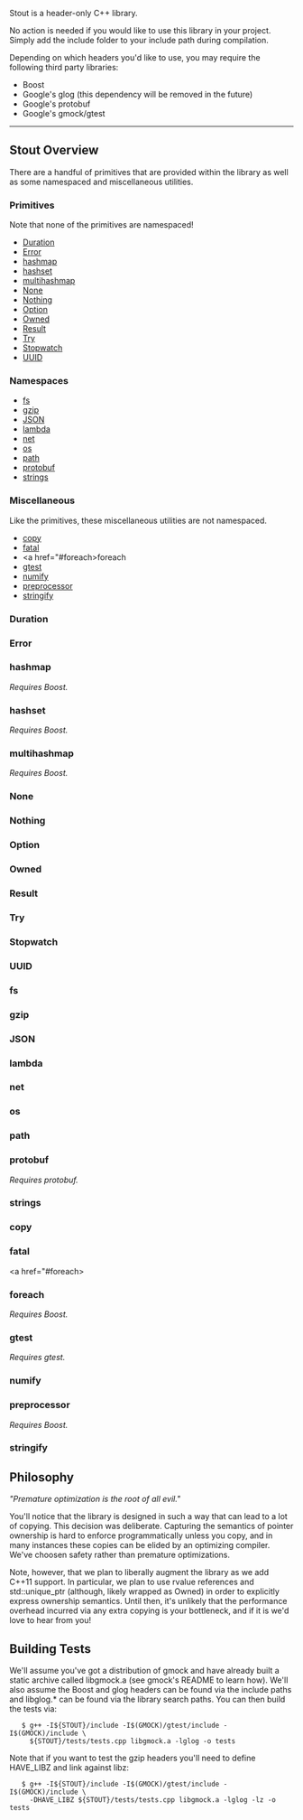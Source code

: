 Stout is a header-only C++ library.

No action is needed if you would like to use this library in your
project. Simply add the include folder to your include path during
compilation.

Depending on which headers you'd like to use, you may require the
following third party libraries:

  - Boost
  - Google's glog (this dependency will be removed in the future)
  - Google's protobuf
  - Google's gmock/gtest

---

## Stout Overview

There are a handful of primitives that are provided within the library
as well as some namespaced and miscellaneous utilities.


### Primitives

Note that none of the primitives are namespaced!

* <a href="#Duration">Duration</a>
* <a href="#Error">Error</a>
* <a href="#hashmap">hashmap</a>
* <a href="#hashset">hashset</a>
* <a href="#multihashmap">multihashmap</a>
* <a href="#None">None</a>
* <a href="#Nothing">Nothing</a>
* <a href="#Option">Option</a>
* <a href="#Owned">Owned</a>
* <a href="#Result">Result</a>
* <a href="#Try">Try</a>
* <a href="#Stopwatch">Stopwatch</a>
* <a href="#UUID">UUID</a>

### Namespaces

* <a href="#fs">fs</a>
* <a href="#gzip">gzip</a>
* <a href="#JSON">JSON</a>
* <a href="#lambda">lambda</a>
* <a href="#net">net</a>
* <a href="#os">os</a>
* <a href="#path">path</a>
* <a href="#protobuf">protobuf</a>
* <a href="#strings">strings</a>

### Miscellaneous

Like the primitives, these miscellaneous utilities are not namespaced.

* <a href="#copy">copy</a>
* <a href="#fatal">fatal</a>
* <a href="#foreach>foreach</a>
* <a href="#gtest">gtest</a>
* <a href="#numify">numify</a>
* <a href="#preprocessor">preprocessor</a>
* <a href="#stringify">stringify</a>


<a name="Duration"></a>

### Duration


<a href="#Error"></a>

### Error


<a href="#hashmap"></a>

### hashmap

*Requires Boost.*


<a href="#hashset"></a>

### hashset

*Requires Boost.*


<a href="#multihashmap"></a>

### multihashmap

*Requires Boost.*


<a href="#None"></a>

### None


<a href="#Nothing"></a>

### Nothing


<a href="#Option"></a>

### Option


<a href="#Owned"></a>

### Owned


<a href="#Result"></a>

### Result


<a href="#Try"></a>

### Try


<a href="#Stopwatch"></a>

### Stopwatch


<a href="#UUID"></a>

### UUID


<a href="#fs"></a>

### fs


<a href="#gzip"></a>

### gzip


<a href="#JSON"></a>

### JSON


<a href="#lambda"></a>

### lambda


<a href="#net"></a>

### net

<a href="#os"></a>

### os


<a href="#path"></a>

### path


<a href="#protobuf"></a>

### protobuf

*Requires protobuf.*


<a href="#strings"></a>

### strings



<a href="#copy"></a>

### copy


<a href="#fatal"></a>

### fatal


<a href="#foreach></a>

### foreach

*Requires Boost.*


<a href="#gtest"></a>

### gtest

*Requires gtest.*


<a href="#numify"></a>

### numify


<a href="#preprocessor"></a>

### preprocessor

*Requires Boost.*


<a href="#stringify"></a>

### stringify


## Philosophy

*"Premature optimization is the root of all evil."*

You'll notice that the library is designed in such a way that can lead
to a lot of copying. This decision was deliberate. Capturing the
semantics of pointer ownership is hard to enforce programmatically
unless you copy, and in many instances these copies can be elided by
an optimizing compiler. We've choosen safety rather than premature
optimizations.

Note, however, that we plan to liberally augment the library as we add
C++11 support. In particular, we plan to use rvalue references and
std::unique_ptr (although, likely wrapped as Owned) in order to
explicitly express ownership semantics. Until then, it's unlikely that
the performance overhead incurred via any extra copying is your
bottleneck, and if it is we'd love to hear from you!


## Building Tests

We'll assume you've got a distribution of gmock and have already built
a static archive called libgmock.a (see gmock's README to learn
how). We'll also assume the Boost and glog headers can be found via
the include paths and libglog.* can be found via the library search
paths. You can then build the tests via:

       $ g++ -I${STOUT}/include -I$(GMOCK)/gtest/include -I$(GMOCK)/include \
         ${STOUT}/tests/tests.cpp libgmock.a -lglog -o tests

Note that if you want to test the gzip headers you'll need to define
HAVE_LIBZ and link against libz:

       $ g++ -I${STOUT}/include -I$(GMOCK)/gtest/include -I$(GMOCK)/include \
         -DHAVE_LIBZ ${STOUT}/tests/tests.cpp libgmock.a -lglog -lz -o tests
